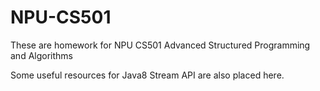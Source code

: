 # NPU-CS501

These are homework for NPU CS501 Advanced Structured Programming and Algorithms

Some useful resources for Java8 Stream API are also placed here.
